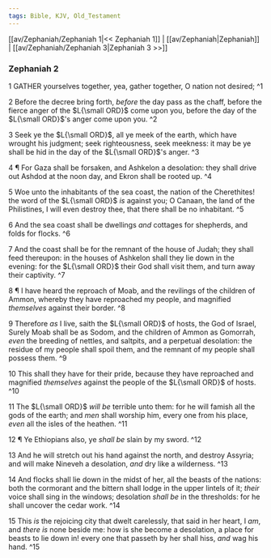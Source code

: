 ```yaml
---
tags: Bible, KJV, Old_Testament
---
```


[[av/Zephaniah/Zephaniah 1|<< Zephaniah 1]] | [[av/Zephaniah|Zephaniah]] | [[av/Zephaniah/Zephaniah 3|Zephaniah 3 >>]]

### Zephaniah 2

1 GATHER yourselves together, yea, gather together, O nation not desired; ^1

2 Before the decree bring forth, _before_ the day pass as the chaff, before the fierce anger of the $L{\small ORD}$ come upon you, before the day of the $L{\small ORD}$'s anger come upon you. ^2

3 Seek ye the $L{\small ORD}$, all ye meek of the earth, which have wrought his judgment; seek righteousness, seek meekness: it may be ye shall be hid in the day of the $L{\small ORD}$'s anger. ^3

4 ¶ For Gaza shall be forsaken, and Ashkelon a desolation: they shall drive out Ashdod at the noon day, and Ekron shall be rooted up. ^4

5 Woe unto the inhabitants of the sea coast, the nation of the Cherethites! the word of the $L{\small ORD}$ _is_ against you; O Canaan, the land of the Philistines, I will even destroy thee, that there shall be no inhabitant. ^5

6 And the sea coast shall be dwellings _and_ cottages for shepherds, and folds for flocks. ^6

7 And the coast shall be for the remnant of the house of Judah; they shall feed thereupon: in the houses of Ashkelon shall they lie down in the evening: for the $L{\small ORD}$ their God shall visit them, and turn away their captivity. ^7

8 ¶ I have heard the reproach of Moab, and the revilings of the children of Ammon, whereby they have reproached my people, and magnified _themselves_ against their border. ^8

9 Therefore _as_ I live, saith the $L{\small ORD}$ of hosts, the God of Israel, Surely Moab shall be as Sodom, and the children of Ammon as Gomorrah, _even_ the breeding of nettles, and saltpits, and a perpetual desolation: the residue of my people shall spoil them, and the remnant of my people shall possess them. ^9

10 This shall they have for their pride, because they have reproached and magnified _themselves_ against the people of the $L{\small ORD}$ of hosts. ^10

11 The $L{\small ORD}$ _will_ _be_ terrible unto them: for he will famish all the gods of the earth; and _men_ shall worship him, every one from his place, _even_ all the isles of the heathen. ^11

12 ¶ Ye Ethiopians also, ye _shall_ _be_ slain by my sword. ^12

13 And he will stretch out his hand against the north, and destroy Assyria; and will make Nineveh a desolation, _and_ dry like a wilderness. ^13

14 And flocks shall lie down in the midst of her, all the beasts of the nations: both the cormorant and the bittern shall lodge in the upper lintels of it; _their_ voice shall sing in the windows; desolation _shall_ _be_ in the thresholds: for he shall uncover the cedar work. ^14

15 This _is_ the rejoicing city that dwelt carelessly, that said in her heart, I _am_, and _there_ _is_ none beside me: how is she become a desolation, a place for beasts to lie down in! every one that passeth by her shall hiss, _and_ wag his hand. ^15
